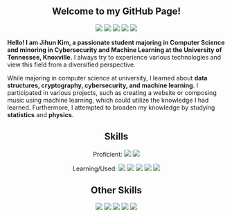 <div align="center"> 

  ## Welcome to my GitHub Page!

<a href="https://www.linkedin.com/in/jihun-kim-2b9820254/" target="_blank" rel="noopener noreferrer"><img src="https://img.shields.io/badge/LinkedIn-0A66C2?style=flat-square&logo=linkedin&logoColor=white"/></a>
<a href="mailto:jiunkim8@gmail.com" target="_blank" rel="noopener noreferrer"><img src="https://img.shields.io/badge/Gmail-EA4335?style=flat-square&logo=gmail&logoColor=white"/></a>
<a href="https://file.notion.so/f/s/fbdd1833-7cc7-4703-a51b-fadd87b3bd3c/Kim_Jihun_Resume.pdf?id=126efcfa-1c33-4626-9ed5-0a2ee6ff0543&table=block&spaceId=5c510a0a-0140-441e-bc70-07347447d061&expirationTimestamp=1690956000000&signature=rDWMgVRG_8woPNydSTBtIMWfc2_nep9IA8wZvQBmKIM&downloadName=Kim_Jihun+Resume.pdf" target="_blank" rel="noopener noreferrer"><img src="https://img.shields.io/badge/Resume-000000?style=flat-square&logo=notion&logoColor=white"/></a>
<a href="https://www.notion.so/38d713a7a15444e3b93f6999ff29e284?v=348df73b8b5b49158586d3ba11b25865" target="_blank" rel="noopener noreferrer"><img src="https://img.shields.io/badge/Personal Projects-000000?style=flat-square&logo=notion&logoColor=white"/></a>
<a href="https://github.com/JihunKimCode?tab=repositories" target="_blank" rel="noopener noreferrer"><img src="https://img.shields.io/badge/Github Repositories-181717?style=flat-square&logo=github&logoColor=white"/></a>
</div>

**Hello! I am Jihun Kim, a passionate student majoring in Computer Science and minoring in Cybersecurity and Machine Learning at the University of Tennessee, Knoxville.** I always try to experience various technologies and view this field from a diversified perspective.  

While majoring in computer science at university, I learned about **data structures, cryptography, cybersecurity, and machine learning**. I participated in various projects, such as creating a website or composing music using machine learning, which could utilize the knowledge I had learned. Furthermore, I attempted to broaden my knowledge by studying **statistics** and **physics**. 

<div align="center"> 

## Skills
Proficient:
<a href="https://github.com/JihunKimCode" target="_blank" rel="noopener noreferrer"><img src="https://img.shields.io/badge/C++-00599C?style=flat-square&logo=C%2B%2B&logoColor=white"/></a>
<a href="https://github.com/JihunKimCode" target="_blank" rel="noopener noreferrer"><img src="https://img.shields.io/badge/Python-3776AB?style=flat-square&logo=python&logoColor=white"/></a>

Learning/Used:
<a href="https://github.com/JihunKimCode" target="_blank" rel="noopener noreferrer"><img src="https://img.shields.io/badge/C-A8B9CC?style=flat-square&logo=C&logoColor=white"/></a>
<a href="https://github.com/JihunKimCode" target="_blank" rel="noopener noreferrer"><img src="https://img.shields.io/badge/C%23-239120?style=flat-square&logo=csharp&logoColor=white"/></a>
<a href="https://github.com/JihunKimCode" target="_blank" rel="noopener noreferrer"><img src="https://img.shields.io/badge/Go-00ADD8?style=flat-square&logo=go&logoColor=white"/></a>
<a href="https://github.com/JihunKimCode" target="_blank" rel="noopener noreferrer"><img src="https://img.shields.io/badge/Typescript-3178C6?style=flat-square&logo=typescript&logoColor=white"/></a>
<a href="https://github.com/JihunKimCode" target="_blank" rel="noopener noreferrer"><img src="https://img.shields.io/badge/Sass-CC6699?style=flat-square&logo=sass&logoColor=white"/></a>

## Other Skills
<a href="https://github.com/JihunKimCode" target="_blank" rel="noopener noreferrer"><img src="https://img.shields.io/badge/Excel-217346?style=flat-square&logo=microsoftexcel&logoColor=white"/></a>
<a href="https://github.com/JihunKimCode" target="_blank" rel="noopener noreferrer"><img src="https://img.shields.io/badge/VS_Code-007ACC?style=flat-square&logo=visualstudiocode&logoColor=white"/></a>
<a href="https://github.com/JihunKimCode" target="_blank" rel="noopener noreferrer"><img src="https://img.shields.io/badge/Github-181717?style=flat-square&logo=github&logoColor=white"/></a>
<a href="https://github.com/JihunKimCode" target="_blank" rel="noopener noreferrer"><img src="https://img.shields.io/badge/Gitlab-FC6D26?style=flat-square&logo=gitlab&logoColor=white"/></a>
<a href="https://github.com/JihunKimCode" target="_blank" rel="noopener noreferrer"><img src="https://img.shields.io/badge/Jupyter_Notebook-F37626?style=flat-square&logo=jupyter&logoColor=white"/></a>
<div>
